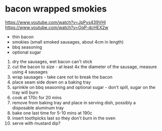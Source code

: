 # bacon wrapped smokies

https://www.youtube.com/watch?v=JpPys439VHI
https://www.youtube.com/watch?v=OqP-dcHEX2w

* thin bacon
* smokies (small smoked sausages, about 4cm in length)
* bbq seasoning
* optional sugar

1. dry the sausages, wet bacon can't stick
2. cut the bacon to size - at least 4x the diameter of the sausage, measure using 4 sausages
3. wrap sausages - take care not to break the bacon
4. place seam side down on a baking tray
5. sprinkle on bbq seasoning and optional sugar - don't spill, sugar on the tray will burn
6. cook at 170c for 20 mins
7. remove from baking tray and place in serving dish, possibly a disposable aluminum tray
8. bake one last time for 5-10 mins at 190c
9. insert toothpicks last so they don't burn in the oven
10. serve with mustard dip?
